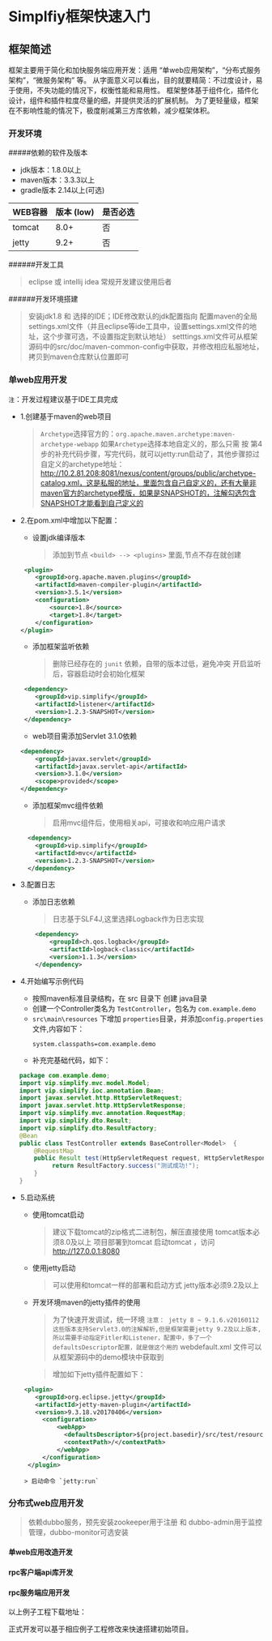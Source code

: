 Simplfiy框架快速入门
====================

框架简述
---------------------

框架主要用于简化和加快服务端应用开发：适用 “单web应用架构”，“分布式服务架构”，“微服务架构” 等。
从字面意义可以看出，目的就要精简：不过度设计，易于使用，不失功能的情况下，权衡性能和易用性。
框架整体基于组件化，插件化设计，组件和插件粒度尽量的细，并提供灵活的扩展机制。
为了更轻量级，框架在不影响性能的情况下，极度削减第三方库依赖，减少框架体积。

### 开发环境

#####依赖的软件及版本
* jdk版本：1.8.0以上  
* maven版本：3.3.3以上
* gradle版本 2.14以上(可选)

| WEB容器 | 版本 (low) | 是否必选 |  
| ------ | --------- | --------|  
| tomcat |      8.0+ |      否   |  
| jetty  |      9.2+ |      否   |  
     
######开发工具
> eclipse 或 intellij idea 常规开发建议使用后者

######开发环境搭建
> 安装jdk1.8 和 选择的IDE；IDE修改默认的jdk配置指向
> 配置maven的全局settings.xml文件（并且eclipse等ide工具中，设置settings.xml文件的地址，这个步骤可选，不设置指定到默认地址）
> setttings.xml文件可从框架源码中的src/doc/maven-common-config中获取，并修改相应私服地址，拷贝到maven仓库默认位置即可
     
### 单web应用开发

`注`：开发过程建议基于IDE工具完成
- 1.创建基于maven的web项目
     > `Archetype`选择官方的：`org.apache.maven.archetype:maven-archetype-webapp`
     > 如果`Archetype`选择本地自定义的，那么只需 按 第4步的补充代码步骤，写完代码，就可以jetty:run启动了，其他步骤掠过
     > 自定义的archetype地址：http://10.2.81.208:8081/nexus/content/groups/public/archetype-catalog.xml，这是私服的地址，里面包含自己自定义的，还有大量非maven官方的archetype模版，如果是SNAPSHOT的，注解勾选包含SNAPSHOT才能看到自己定义的

- 2.在pom.xml中增加以下配置：
    - 设置jdk编译版本
       > 添加到节点 `<build> --> <plugins>` 里面,节点不存在就创建
    
    ```xml
     <plugin>
        <groupId>org.apache.maven.plugins</groupId>
        <artifactId>maven-compiler-plugin</artifactId>
        <version>3.5.1</version>
        <configuration>
            <source>1.8</source>
            <target>1.8</target>
        </configuration>
    </plugin>
    ```
    
    - 添加框架监听依赖
        > 删除已经存在的 `junit` 依赖，自带的版本过低，避免冲突
       > 开启监听后，容器启动时会初始化框架
    
    ```xml
     <dependency>
        <groupId>vip.simplify</groupId>
        <artifactId>listener</artifactId>
        <version>1.2.3-SNAPSHOT</version>
     </dependency>
    ```
    
    - web项目需添加Servlet 3.1.0依赖
    
    ```xml
    <dependency>
        <groupId>javax.servlet</groupId>
        <artifactId>javax.servlet-api</artifactId>
        <version>3.1.0</version>
        <scope>provided</scope>
    </dependency>
    ```
   - 添加框架mvc组件依赖
       > 启用mvc组件后，使用相关api，可接收和响应用户请求
           
   ```xml
     <dependency>
       <groupId>vip.simplify</groupId>
       <artifactId>mvc</artifactId>
       <version>1.2.3-SNAPSHOT</version>
     </dependency>
   ```

- 3.配置日志
    
    - 添加日志依赖
        > 日志基于SLF4J,这里选择Logback作为日志实现
        
   ```xml
       <dependency> 
           <groupId>ch.qos.logback</groupId> 
           <artifactId>logback-classic</artifactId> 
           <version>1.1.3</version> 
       </dependency> 
   ``` 
    
- 4.开始编写示例代码

    - 按照maven标准目录结构，在 src 目录下 创建 java目录
    - 创建一个Controller类名为 `TestController`，包名为 `com.example.demo`
    - `src\main\resources` 下增加 `properties`目录，并添加`config.properties`文件,内容如下：
	  ```
	  system.classpaths=com.example.demo
	  ```
    - 补充完基础代码，如下：
```java
   package com.example.demo;
   import vip.simplify.mvc.model.Model;
   import vip.simplify.ioc.annotation.Bean;
   import javax.servlet.http.HttpServletRequest;
   import javax.servlet.http.HttpServletResponse;
   import vip.simplify.mvc.annotation.RequestMap;
   import vip.simplify.dto.Result;
   import vip.simplify.dto.ResultFactory;
   @Bean
   public class TestController extends BaseController<Model>  {
       @RequestMap
       public Result test(HttpServletRequest request, HttpServletResponse response, Model model) {
            return ResultFactory.success("测试成功!");
       }
   }
```

- 5.启动系统

    - 使用tomcat启动
       > 建议下载tomcat的zip格式二进制包，解压直接使用
       > tomcat版本必须8.0及以上
       > 项目部署到tomcat
       > 启动tomcat ，访问 http://127.0.0.1:8080
       
    - 使用jetty启动
       > 可以使用和tomcat一样的部署和启动方式
       > jetty版本必须9.2及以上
    
    - 开发环境maven的jetty插件的使用
       > 为了快速开发调试，统一环境
       > `注意： jetty 8 ~ 9.1.6.v20160112 这些版本支持Servlet3.0的注解解析,但是框架需要jetty 9.2及以上版本,所以需要手动指定Fitler和Listener，配置中，多了一个defaultsDescriptor配置，就是做这个用的`
       >  webdefault.xml 文件可以从框架源码中的demo模块中获取到
       
       > 增加如下jetty插件配置如下：
          
  ```xml
   <plugin>
      <groupId>org.eclipse.jetty</groupId>
      <artifactId>jetty-maven-plugin</artifactId>
      <version>9.3.18.v20170406</version>
        <configuration>
            <webApp>
              <defaultsDescriptor>${project.basedir}/src/test/resources/jetty/webdefault.xml</defaultsDescriptor>
              <contextPath>/</contextPath>
            </webApp>
        </configuration>
    </plugin>
  ```
          
       > 启动命令 `jetty:run`

### 分布式web应用开发

> 依赖dubbo服务，预先安装zookeeper用于注册 和 dubbo-admin用于监控管理，dubbo-monitor可选安装

#### 单web应用改造开发

#### rpc客户端api库开发

#### rpc服务端应用开发

以上例子工程下载地址：

正式开发可以基于相应例子工程修改来快速搭建初始项目。

